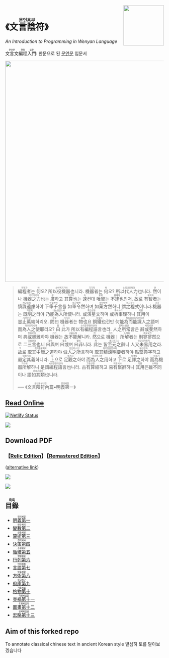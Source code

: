 <img src="assets/wy-logo.svg" align="right" width="128" height="128"/>

# 《<ruby>文言陰符<rp>(</rp><rt>문언음부</rt><rp>)</rp></ruby>》

*An Introduction to Programming in Wenyan Language*

<ruby>文言文<rp>(</rp><rt>문언문</rt><rp>)</rp>編程<rp>(</rp><rt>편정</rt><rp>)</rp>入門<rp>(</rp><rt>입문</rt><rp>)</rt></ruby>: 한문으로 된 [문언문](https://wy-lang.org) 입문서

<img src="assets/cover-alt.png" width="700" height="700">

> <ruby>編程者<rp>(</rp><rt>편정자</rt><rp>)</rp></ruby>는 <ruby>何<rp>(</rp><rt>하</rt><rp>)</rp></ruby>오? <ruby>所以役機器也<rp>(</rp><rt>소이역기기야</rt><rp>)</rp></ruby>니라. <ruby>機器者<rp>(</rp><rt>기기자</rt><rp>)</rp></ruby>는 <ruby>何<rp>(</rp><rt>하</rt><rp>)</rp></ruby>오? <ruby>所以代人力也<rp>(</rp><rt>소이대인력야</rt><rp>)</rp></ruby>니라. <ruby>然<rp>(</rp><rt>연</rt><rp>)</rp></ruby>이나 <ruby>機器之力也<rp>(</rp><rt>기기지력야</rt><rp>)</rp></ruby>는 <ruby>廣<rp>(</rp><rt>광</rt><rp>)</rp></ruby>하고 <ruby>其算也<rp>(</rp><rt>기산야</rt><rp>)</rp></ruby>는 <ruby>速<rp>(</rp><rt>속</rt><rp>)</rp></ruby>컨대 <ruby>唯智<rp>(</rp><rt>유지</rt><rp>)</rp></ruby>는 <ruby>不逮也<rp>(</rp><rt>불체야</rt><rp>)</rp></ruby>인저. <ruby>故<rp>(</rp><rt>고</rt><rp>)</rp></ruby>로 <ruby>有智者<rp>(</rp><rt>유지자</rt><rp>)</rp></ruby>는 <ruby>慎謀遠慮<rp>(</rp><rt>신모원려</rt><rp>)</rp></ruby>하야 <ruby>下筆千言<rp>(</rp><rt>하필천언</rt><rp>)</rp></ruby>를 <ruby>如軍令然<rp>(</rp><rt>여군령연</rt><rp>)</rp></ruby>하며 <ruby>如藥方然<rp>(</rp><rt>여약방연</rt><rp>)</rp></ruby>하니 <ruby>謂之程式<rp>(</rp><rt>위지정식</rt><rp>)</rp></ruby>이니라. <ruby>機器<rp>(</rp><rt>기기</rt><rp>)</rp></ruby>는 <ruby>既明之<rp>(</rp><rt>기명지</rt><rp>)</rp></ruby>라야 <ruby>乃能為人所使<rp>(</rp><rt>내능위인소사</rt><rp>)</rp></ruby>니라. <ruby>或演星文<rp>(</rp><rt>혹연성문</rt><rp>)</rp></ruby>하며 <ruby>或析事理<rp>(</rp><rt>혹석사리</rt><rp>)</rp></ruby>하니 <ruby>其用<rp>(</rp><rt>기용</rt><rp>)</rp></ruby>이 <ruby>豈止萬端<rp>(</rp><rt>기지만단</rt><rp>)</rp></ruby>하리오. <ruby>問曰<rp>(</rp><rt>문왈</rt><rp>)</rp></ruby> <ruby>機器者<rp>(</rp><rt>기기자</rt><rp>)</rp></ruby>는 <ruby>物也<rp>(</rp><rt>물야</rt><rp>)</rp></ruby>요 <ruby>銅鐵也<rp>(</rp><rt>동철야</rt><rp>)</rp></ruby>건만 <ruby>何能為而能識人之語<rp>(</rp><rt>하능위이능식인지어</rt><rp>)</rp></ruby>며 <ruby>而為人之使耶<rp>(</rp><rt>이위인지사야</rt><rp>)</rp></ruby>리오? <ruby>曰<rp>(</rp><rt>왈</rt><rp>)</rp></ruby> <ruby>此<rp>(</rp><rt>차</rt><rp>)</rp></ruby>가 <ruby>所以有編程語言也<rp>(</rp><rt>소이유편정어언야</rt><rp>)</rp></ruby>라. <ruby>人之所常言<rp>(</rp><rt>인지소상언</rt><rp>)</rp></ruby>은 <ruby>辭或斐然<rp>(</rp><rt>사혹비연</rt><rp>)</rp></ruby>하며 <ruby>典或奧雅<rp>(</rp><rt>전혹오아</rt><rp>)</rp></ruby>하야 <ruby>機器<rp>(</rp><rt>기기</rt><rp>)</rp></ruby>는 <ruby>故不能解<rp>(</rp><rt>고불능해</rt><rp>)</rp></ruby>니라. <ruby>然<rp>(</rp><rt>연</rt><rp>)</rp></ruby>으로 <ruby>機器<rp>(</rp><rt>기기</rt><rp>)</rp></ruby>ㅣ <ruby>所解者<rp>(</rp><rt>소해자</rt><rp>)</rp></ruby>는 <ruby>則寥寥然<rp>(</rp><rt>즉요요연</rt><rp>)</rp></ruby>으로 <ruby>二三言也<rp>(</rp><rt>이삼언야</rt><rp>)</rp></ruby>니 <ruby>曰與<rp>(</rp><rt>왈여</rt><rp>)</rp></ruby>며 <ruby>曰或<rp>(</rp><rt>왈혹</rt><rp>)</rp></ruby>며 <ruby>曰非<rp>(</rp><rt>왈비</rt><rp>)</rp></ruby>니라. <ruby>此<rp>(</rp><rt>차</rt><rp>)</rp></ruby>는 <ruby>皆至元之辭<rp>(</rp><rt>개지원지사</rt><rp>)</rp></ruby>니 <ruby>人又未易用之<rp>(</rp><rt>인우미역용지</rt><rp>)</rp></ruby>라. <ruby>故<rp>(</rp><rt>고</rt><rp>)</rp></ruby>로 <ruby>取其中庸之道<rp>(</rp><rt>취기중용지도</rt><rp>)</rp></ruby>하야 <ruby>倣人之所言<rp>(</rp><rt>방인지소언</rt><rp>)</rp></ruby>하며 <ruby>取其精煉明要者<rp>(</rp><rt>취기정련명요자</rt><rp>)</rp></ruby>하야 <ruby>點竄典字<rp>(</rp><rt>점찬전자</rt><rp>)</rp></ruby>하고 <ruby>嚴定其義<rp>(</rp><rt>엄정기의</rt><rp>)</rp></ruby>하니라. <ruby>上<rp>(</rp><rt>상</rt><rp>)</rp></ruby>으로 <ruby>足觀之<rp>(</rp><rt>족관지</rt><rp>)</rp></ruby>하야 <ruby>而為人之用<rp>(</rp><rt>이위인지용</rt><rp>)</rp></ruby>하고 <ruby>下<rp>(</rp><rt>하</rt><rp>)</rp></ruby>로 <ruby>足譯之<rp>(</rp><rt>족역지</rt><rp>)</rp></ruby>하야 <ruby>而為機器所解<rp>(</rp><rt>이위기기소해</rt><rp>)</rp></ruby>하니 <ruby>是謂編程語言也<rp>(</rp><rt>시위편정어언야</rt><rp>)</rp></ruby>니라. <ruby>古有算經<rp>(</rp><rt>고유산경</rt><rp>)</rp></ruby>하고 <ruby>易有繫辭<rp>(</rp><rt>역유계사</rt><rp>)</rp></ruby>하니 <ruby>其用<rp>(</rp><rt>기용</rt><rp>)</rp></ruby>은 <ruby>雖不同<rp>(</rp><rt>수부동</rt><rp>)</rp></ruby>이나 <ruby>語如其類也<rp>(</rp><rt>어여기류야</rt><rp>)</rp></ruby>니라.
> 
> ── 《<ruby>文言陰符內篇<rp>(</rp><rt>문언음부내편</rt><rp>)</rp></ruby>•<ruby>明義第一<rp>(</rp><rt>명의제일</rt><rp>)</rp></ruby>》

## [Read Online](https://book.wy-lang.org)

[![Netlify Status](https://api.netlify.com/api/v1/badges/7c6b5275-99ea-4dfa-af77-23ac38b80ac6/deploy-status)](https://app.netlify.com/sites/wy-book/deploys)

[![](assets/screenshots/screenshot001.png)](https://book.wy-lang.org)

## Download PDF

### 【[Relic Edition](https://github.com/wenyan-lang/book/releases)】【[Remastered Edition](assets/wenyan-book.pdf)】

([alternative link](https://cdn.jsdelivr.net/gh/wenyan-lang/book/assets/wenyan-book.pdf))

[![](assets/screenshots/screenshot003.png)](https://github.com/wenyan-lang/book/releases)

[![](assets/screenshots/screenshot004.png)](https://github.com/wenyan-lang/book/releases)

## <ruby>目錄<rp>(</rp><rt>목록</rt><rp>)</rp></ruby>
- [<ruby>明義第一<rp>(</rp><rt>명의제일</rt><rp>)</rp></ruby>](01%20明義第一.md)
- [<ruby>變數第二<rp>(</rp><rt>변수제이</rt><rp>)</rp></ruby>](02%20變數第二.md)
- [<ruby>算術第三<rp>(</rp><rt>산술제삼</rt><rp>)</rp></ruby>](03%20算術第三.md)
- [<ruby>決策第四<rp>(</rp><rt>결책제사</rt><rp>)</rp></ruby>](04%20決策第四.md)
- [<ruby>循環第五<rp>(</rp><rt>순환제오</rt><rp>)</rp></ruby>](05%20循環第五.md)
- [<ruby>行列第六<rp>(</rp><rt>행렬제육</rt><rp>)</rp></ruby>](06%20行列第六.md)
- [<ruby>言語第七<rp>(</rp><rt>언어제칠</rt><rp>)</rp></ruby>](07%20言語第七.md)
- [<ruby>方術第八<rp>(</rp><rt>방술제팔</rt><rp>)</rp></ruby>](08%20方術第八.md)
- [<ruby>府庫第九<rp>(</rp><rt>부고제구</rt><rp>)</rp></ruby>](09%20府庫第九.md)
- [<ruby>格物第十<rp>(</rp><rt>격물제십</rt><rp>)</rp></ruby>](10%20格物第十.md)
- [<ruby>克禍第十一<rp>(</rp><rt>극화제십일</rt><rp>)</rp></ruby>](11%20克禍第十一.md)
- [<ruby>圖畫第十二<rp>(</rp><rt>도화제십이</rt><rp>)</rp></ruby>](12%20圖畫第十二.md)
- [<ruby>宏略第十三<rp>(</rp><rt>굉략제십삼</rt><rp>)</rp></ruby>](13%20宏略第十三.md)

## Aim of this forked repo
To annotate classical chinese text in ancient Korean style
열심히 토를 달아보겠습니다
